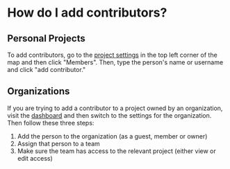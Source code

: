 # How do I add contributors?

## Personal Projects
To add contributors, go to the [project settings](/overview/settings.html#locations-of-the-various-settings-menus) in the top left corner of the map and then click "Members". Then, type the person's name or username and click "add contributor."

## Organizations
If you are trying to add a contributor to a project owned by an organization, visit the [dashboard](https://kumu.io/dashboard) and then switch to the settings for the organization. Then follow these three steps:

1. Add the person to the organization (as a guest, member or owner)
2. Assign that person to a team
3. Make sure the team has access to the relevant project (either view or edit access)
